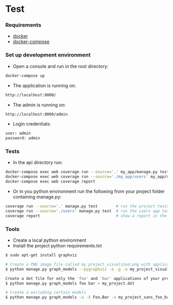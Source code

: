 Test
===========

### Requirements
* [docker](https://docs.docker.com/install/linux/docker-ce/ubuntu/)
* [docker-compose](https://docs.docker.com/compose/install/)

### Set up development environment
* Open a console and run in the root directory:
```sh
docker-compose up
```
* The application is running on:
```sh
http://localhost:8000/
```

* The admin is running on:
```sh
http://localhost:8000/admin
```
* Login credentials:
```sh
user: admin
password: admin
```

### Tests

*  In the api directory run:
```sh
docker-compose exec web coverage run --source='.' my_app/manage.py test my_app
docker-compose exec web coverage run --source='./my_app/users' my_app/manage.py test users
docker-compose exec web coverage report

```

* Or in you python environment run the following from your project folder containing manage.py:
```sh
coverage run --source='.' manage.py test        # run the project tests
coverage run --source='./users' manage.py test  # run the users app tests
coverage report                                 # show a report in the terminal
```

### Tools
* Create a local python environment
* Install the project python requirements.txt
```sh
$ sudo apt-get install graphviz

# Create a PNG image file called my_project_visualized.png with application grouping
$ python manage.py graph_models --pygraphviz -a -g -o my_project_visualized.png

Create a dot file for only the 'foo' and 'bar' applications of your project
$ python manage.py graph_models foo bar > my_project.dot

# Create a excluding certain models
$ python manage.py graph_models -a -X Foo,Bar -o my_project_sans_foo_bar.png
```
